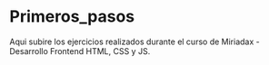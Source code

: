 # Primeros_pasos
Aqui subire los ejercicios realizados durante el curso de Miriadax - Desarrollo Frontend HTML, CSS y JS.
